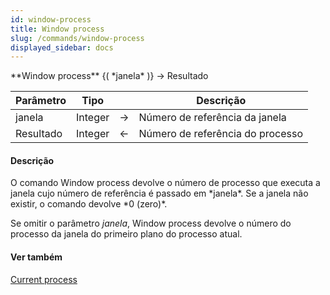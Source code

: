 ```yaml
---
id: window-process
title: Window process
slug: /commands/window-process
displayed_sidebar: docs
---
```


<!--REF #_command_.Window process.Syntax-->**Window process** {( *janela* )} -> Resultado<!-- END REF-->
<!--REF #_command_.Window process.Params-->
| Parâmetro | Tipo |  | Descrição |
| --- | --- | --- | --- |
| janela | Integer | &rarr; | Número de referência da janela |
| Resultado | Integer | &larr; | Número de referência do processo |

<!-- END REF-->

#### Descrição 

<!--REF #_command_.Window process.Summary-->O comando Window process devolve o número de processo que executa a janela cujo número de referência é passado em *janela*.<!-- END REF--> Se a janela não existir, o comando devolve *0 (zero)*.  

Se omitir o parâmetro *janela*, Window process devolve o número do processo da janela do primeiro plano do processo atual.

#### Ver também 

[Current process](current-process.md)  